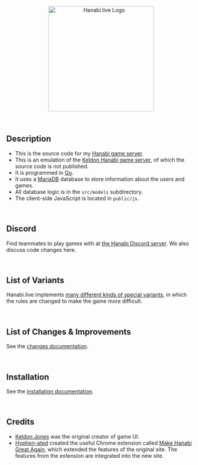 <p align="center">
    <img src="https://raw.githubusercontent.com/Zamiell/hanabi-live/master/public/img/hanabi-logo-full.png" height=280 alt="Hanabi.live Logo" title="Hanabi.live Logo" />
</p>
<br />

## Description

* This is the source code for my [Hanabi game server](http://hanabi.live/).
* This is an emulation of the [Keldon Hanabi game server](http://keldon.net/hanabi/), of which the source code is not published.
* It is programmed in [Go](https://golang.org/).
* It uses a [MariaDB](https://mariadb.org/) database to store information about the users and games.
* All database logic is in the `src/models` subdirectory.
* The client-side JavaScript is located in `public/js`.

<br />



## Discord

Find teammates to play games with at [the Hanabi Discord server](https://discord.gg/FADvkJp). We also discuss code changes here.

<br />



## List of Variants

Hanabi.live implements [many different kinds of special variants](https://github.com/Zamiell/hanabi-live/tree/master/docs/VARIANTS.md), in which the rules are changed to make the game more difficult.

<br />



## List of Changes & Improvements

See the [changes documentation](https://github.com/Zamiell/hanabi-live/tree/master/docs/CHANGES.md).

<br />



## Installation

See the [installation documentation](https://github.com/Zamiell/hanabi-live/tree/master/docs/INSTALL.md).

<br />



## Credits

* [Keldon Jones](http://keldon.net/) was the original creator of game UI.
* [Hyphen-ated](https://github.com/Hyphen-ated/) created the useful Chrome extension called [Make Hanabi Great Again](https://github.com/Hyphen-ated/MakeHanabiGreatAgain), which extended the features of the original site. The features from the extension are integrated into the new site.
